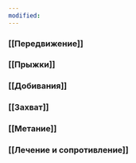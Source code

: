 ```yaml
---
modified:
---
```

### [[Передвижение]]
### [[Прыжки]]
### [[Добивания]]
### [[Захват]]
### [[Метание]]
### [[Лечение и сопротивление]]

